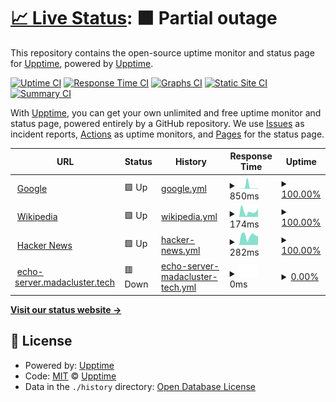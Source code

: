 # [📈 Live Status](https://demo.upptime.js.org): <!--live status--> **🟧 Partial outage**

This repository contains the open-source uptime monitor and status page for [Upptime](https://upptime.js.org), powered by [Upptime](https://github.com/upptime/upptime).

[![Uptime CI](https://github.com/cesarempathy/upptime/workflows/Uptime%20CI/badge.svg)](https://github.com/cesarempathy/upptime/actions?query=workflow%3A%22Uptime+CI%22)
[![Response Time CI](https://github.com/cesarempathy/upptime/workflows/Response%20Time%20CI/badge.svg)](https://github.com/cesarempathy/upptime/actions?query=workflow%3A%22Response+Time+CI%22)
[![Graphs CI](https://github.com/cesarempathy/upptime/workflows/Graphs%20CI/badge.svg)](https://github.com/cesarempathy/upptime/actions?query=workflow%3A%22Graphs+CI%22)
[![Static Site CI](https://github.com/cesarempathy/upptime/workflows/Static%20Site%20CI/badge.svg)](https://github.com/cesarempathy/upptime/actions?query=workflow%3A%22Static+Site+CI%22)
[![Summary CI](https://github.com/cesarempathy/upptime/workflows/Summary%20CI/badge.svg)](https://github.com/cesarempathy/upptime/actions?query=workflow%3A%22Summary+CI%22)

With [Upptime](https://upptime.js.org), you can get your own unlimited and free uptime monitor and status page, powered entirely by a GitHub repository. We use [Issues](https://github.com/upptime/upptime/issues) as incident reports, [Actions](https://github.com/cesarempathy/upptime/actions) as uptime monitors, and [Pages](https://demo.upptime.js.org) for the status page.

<!--start: status pages-->
<!-- This summary is generated by Upptime (https://github.com/upptime/upptime) -->
<!-- Do not edit this manually, your changes will be overwritten -->
<!-- prettier-ignore -->
| URL | Status | History | Response Time | Uptime |
| --- | ------ | ------- | ------------- | ------ |
| <img alt="" src="https://icons.duckduckgo.com/ip3/www.google.com.ico" height="13"> [Google](https://www.google.com) | 🟩 Up | [google.yml](https://github.com/cesarempathy/upptime/commits/HEAD/history/google.yml) | <details><summary><img alt="Response time graph" src="./graphs/google/response-time-week.png" height="20"> 850ms</summary><br><a href="https://cesarempathy.github.io/upptime/history/google"><img alt="Response time 127" src="https://img.shields.io/endpoint?url=https%3A%2F%2Fraw.githubusercontent.com%2Fcesarempathy%2Fupptime%2FHEAD%2Fapi%2Fgoogle%2Fresponse-time.json"></a><br><a href="https://cesarempathy.github.io/upptime/history/google"><img alt="24-hour response time 280" src="https://img.shields.io/endpoint?url=https%3A%2F%2Fraw.githubusercontent.com%2Fcesarempathy%2Fupptime%2FHEAD%2Fapi%2Fgoogle%2Fresponse-time-day.json"></a><br><a href="https://cesarempathy.github.io/upptime/history/google"><img alt="7-day response time 850" src="https://img.shields.io/endpoint?url=https%3A%2F%2Fraw.githubusercontent.com%2Fcesarempathy%2Fupptime%2FHEAD%2Fapi%2Fgoogle%2Fresponse-time-week.json"></a><br><a href="https://cesarempathy.github.io/upptime/history/google"><img alt="30-day response time 282" src="https://img.shields.io/endpoint?url=https%3A%2F%2Fraw.githubusercontent.com%2Fcesarempathy%2Fupptime%2FHEAD%2Fapi%2Fgoogle%2Fresponse-time-month.json"></a><br><a href="https://cesarempathy.github.io/upptime/history/google"><img alt="1-year response time 127" src="https://img.shields.io/endpoint?url=https%3A%2F%2Fraw.githubusercontent.com%2Fcesarempathy%2Fupptime%2FHEAD%2Fapi%2Fgoogle%2Fresponse-time-year.json"></a></details> | <details><summary><a href="https://cesarempathy.github.io/upptime/history/google">100.00%</a></summary><a href="https://cesarempathy.github.io/upptime/history/google"><img alt="All-time uptime 100.00%" src="https://img.shields.io/endpoint?url=https%3A%2F%2Fraw.githubusercontent.com%2Fcesarempathy%2Fupptime%2FHEAD%2Fapi%2Fgoogle%2Fuptime.json"></a><br><a href="https://cesarempathy.github.io/upptime/history/google"><img alt="24-hour uptime 100.00%" src="https://img.shields.io/endpoint?url=https%3A%2F%2Fraw.githubusercontent.com%2Fcesarempathy%2Fupptime%2FHEAD%2Fapi%2Fgoogle%2Fuptime-day.json"></a><br><a href="https://cesarempathy.github.io/upptime/history/google"><img alt="7-day uptime 100.00%" src="https://img.shields.io/endpoint?url=https%3A%2F%2Fraw.githubusercontent.com%2Fcesarempathy%2Fupptime%2FHEAD%2Fapi%2Fgoogle%2Fuptime-week.json"></a><br><a href="https://cesarempathy.github.io/upptime/history/google"><img alt="30-day uptime 100.00%" src="https://img.shields.io/endpoint?url=https%3A%2F%2Fraw.githubusercontent.com%2Fcesarempathy%2Fupptime%2FHEAD%2Fapi%2Fgoogle%2Fuptime-month.json"></a><br><a href="https://cesarempathy.github.io/upptime/history/google"><img alt="1-year uptime 100.00%" src="https://img.shields.io/endpoint?url=https%3A%2F%2Fraw.githubusercontent.com%2Fcesarempathy%2Fupptime%2FHEAD%2Fapi%2Fgoogle%2Fuptime-year.json"></a></details>
| <img alt="" src="https://icons.duckduckgo.com/ip3/en.wikipedia.org.ico" height="13"> [Wikipedia](https://en.wikipedia.org) | 🟩 Up | [wikipedia.yml](https://github.com/cesarempathy/upptime/commits/HEAD/history/wikipedia.yml) | <details><summary><img alt="Response time graph" src="./graphs/wikipedia/response-time-week.png" height="20"> 174ms</summary><br><a href="https://cesarempathy.github.io/upptime/history/wikipedia"><img alt="Response time 209" src="https://img.shields.io/endpoint?url=https%3A%2F%2Fraw.githubusercontent.com%2Fcesarempathy%2Fupptime%2FHEAD%2Fapi%2Fwikipedia%2Fresponse-time.json"></a><br><a href="https://cesarempathy.github.io/upptime/history/wikipedia"><img alt="24-hour response time 118" src="https://img.shields.io/endpoint?url=https%3A%2F%2Fraw.githubusercontent.com%2Fcesarempathy%2Fupptime%2FHEAD%2Fapi%2Fwikipedia%2Fresponse-time-day.json"></a><br><a href="https://cesarempathy.github.io/upptime/history/wikipedia"><img alt="7-day response time 174" src="https://img.shields.io/endpoint?url=https%3A%2F%2Fraw.githubusercontent.com%2Fcesarempathy%2Fupptime%2FHEAD%2Fapi%2Fwikipedia%2Fresponse-time-week.json"></a><br><a href="https://cesarempathy.github.io/upptime/history/wikipedia"><img alt="30-day response time 205" src="https://img.shields.io/endpoint?url=https%3A%2F%2Fraw.githubusercontent.com%2Fcesarempathy%2Fupptime%2FHEAD%2Fapi%2Fwikipedia%2Fresponse-time-month.json"></a><br><a href="https://cesarempathy.github.io/upptime/history/wikipedia"><img alt="1-year response time 209" src="https://img.shields.io/endpoint?url=https%3A%2F%2Fraw.githubusercontent.com%2Fcesarempathy%2Fupptime%2FHEAD%2Fapi%2Fwikipedia%2Fresponse-time-year.json"></a></details> | <details><summary><a href="https://cesarempathy.github.io/upptime/history/wikipedia">100.00%</a></summary><a href="https://cesarempathy.github.io/upptime/history/wikipedia"><img alt="All-time uptime 100.00%" src="https://img.shields.io/endpoint?url=https%3A%2F%2Fraw.githubusercontent.com%2Fcesarempathy%2Fupptime%2FHEAD%2Fapi%2Fwikipedia%2Fuptime.json"></a><br><a href="https://cesarempathy.github.io/upptime/history/wikipedia"><img alt="24-hour uptime 100.00%" src="https://img.shields.io/endpoint?url=https%3A%2F%2Fraw.githubusercontent.com%2Fcesarempathy%2Fupptime%2FHEAD%2Fapi%2Fwikipedia%2Fuptime-day.json"></a><br><a href="https://cesarempathy.github.io/upptime/history/wikipedia"><img alt="7-day uptime 100.00%" src="https://img.shields.io/endpoint?url=https%3A%2F%2Fraw.githubusercontent.com%2Fcesarempathy%2Fupptime%2FHEAD%2Fapi%2Fwikipedia%2Fuptime-week.json"></a><br><a href="https://cesarempathy.github.io/upptime/history/wikipedia"><img alt="30-day uptime 100.00%" src="https://img.shields.io/endpoint?url=https%3A%2F%2Fraw.githubusercontent.com%2Fcesarempathy%2Fupptime%2FHEAD%2Fapi%2Fwikipedia%2Fuptime-month.json"></a><br><a href="https://cesarempathy.github.io/upptime/history/wikipedia"><img alt="1-year uptime 100.00%" src="https://img.shields.io/endpoint?url=https%3A%2F%2Fraw.githubusercontent.com%2Fcesarempathy%2Fupptime%2FHEAD%2Fapi%2Fwikipedia%2Fuptime-year.json"></a></details>
| <img alt="" src="https://icons.duckduckgo.com/ip3/news.ycombinator.com.ico" height="13"> [Hacker News](https://news.ycombinator.com) | 🟩 Up | [hacker-news.yml](https://github.com/cesarempathy/upptime/commits/HEAD/history/hacker-news.yml) | <details><summary><img alt="Response time graph" src="./graphs/hacker-news/response-time-week.png" height="20"> 282ms</summary><br><a href="https://cesarempathy.github.io/upptime/history/hacker-news"><img alt="Response time 491" src="https://img.shields.io/endpoint?url=https%3A%2F%2Fraw.githubusercontent.com%2Fcesarempathy%2Fupptime%2FHEAD%2Fapi%2Fhacker-news%2Fresponse-time.json"></a><br><a href="https://cesarempathy.github.io/upptime/history/hacker-news"><img alt="24-hour response time 75" src="https://img.shields.io/endpoint?url=https%3A%2F%2Fraw.githubusercontent.com%2Fcesarempathy%2Fupptime%2FHEAD%2Fapi%2Fhacker-news%2Fresponse-time-day.json"></a><br><a href="https://cesarempathy.github.io/upptime/history/hacker-news"><img alt="7-day response time 282" src="https://img.shields.io/endpoint?url=https%3A%2F%2Fraw.githubusercontent.com%2Fcesarempathy%2Fupptime%2FHEAD%2Fapi%2Fhacker-news%2Fresponse-time-week.json"></a><br><a href="https://cesarempathy.github.io/upptime/history/hacker-news"><img alt="30-day response time 278" src="https://img.shields.io/endpoint?url=https%3A%2F%2Fraw.githubusercontent.com%2Fcesarempathy%2Fupptime%2FHEAD%2Fapi%2Fhacker-news%2Fresponse-time-month.json"></a><br><a href="https://cesarempathy.github.io/upptime/history/hacker-news"><img alt="1-year response time 491" src="https://img.shields.io/endpoint?url=https%3A%2F%2Fraw.githubusercontent.com%2Fcesarempathy%2Fupptime%2FHEAD%2Fapi%2Fhacker-news%2Fresponse-time-year.json"></a></details> | <details><summary><a href="https://cesarempathy.github.io/upptime/history/hacker-news">100.00%</a></summary><a href="https://cesarempathy.github.io/upptime/history/hacker-news"><img alt="All-time uptime 99.98%" src="https://img.shields.io/endpoint?url=https%3A%2F%2Fraw.githubusercontent.com%2Fcesarempathy%2Fupptime%2FHEAD%2Fapi%2Fhacker-news%2Fuptime.json"></a><br><a href="https://cesarempathy.github.io/upptime/history/hacker-news"><img alt="24-hour uptime 100.00%" src="https://img.shields.io/endpoint?url=https%3A%2F%2Fraw.githubusercontent.com%2Fcesarempathy%2Fupptime%2FHEAD%2Fapi%2Fhacker-news%2Fuptime-day.json"></a><br><a href="https://cesarempathy.github.io/upptime/history/hacker-news"><img alt="7-day uptime 100.00%" src="https://img.shields.io/endpoint?url=https%3A%2F%2Fraw.githubusercontent.com%2Fcesarempathy%2Fupptime%2FHEAD%2Fapi%2Fhacker-news%2Fuptime-week.json"></a><br><a href="https://cesarempathy.github.io/upptime/history/hacker-news"><img alt="30-day uptime 100.00%" src="https://img.shields.io/endpoint?url=https%3A%2F%2Fraw.githubusercontent.com%2Fcesarempathy%2Fupptime%2FHEAD%2Fapi%2Fhacker-news%2Fuptime-month.json"></a><br><a href="https://cesarempathy.github.io/upptime/history/hacker-news"><img alt="1-year uptime 99.92%" src="https://img.shields.io/endpoint?url=https%3A%2F%2Fraw.githubusercontent.com%2Fcesarempathy%2Fupptime%2FHEAD%2Fapi%2Fhacker-news%2Fuptime-year.json"></a></details>
| <img alt="" src="https://icons.duckduckgo.com/ip3/echo-server.madacluster.tech.ico" height="13"> [echo-server.madacluster.tech](https://echo-server.madacluster.tech) | 🟥 Down | [echo-server-madacluster-tech.yml](https://github.com/cesarempathy/upptime/commits/HEAD/history/echo-server-madacluster-tech.yml) | <details><summary><img alt="Response time graph" src="./graphs/echo-server-madacluster-tech/response-time-week.png" height="20"> 0ms</summary><br><a href="https://cesarempathy.github.io/upptime/history/echo-server-madacluster-tech"><img alt="Response time 540" src="https://img.shields.io/endpoint?url=https%3A%2F%2Fraw.githubusercontent.com%2Fcesarempathy%2Fupptime%2FHEAD%2Fapi%2Fecho-server-madacluster-tech%2Fresponse-time.json"></a><br><a href="https://cesarempathy.github.io/upptime/history/echo-server-madacluster-tech"><img alt="24-hour response time 0" src="https://img.shields.io/endpoint?url=https%3A%2F%2Fraw.githubusercontent.com%2Fcesarempathy%2Fupptime%2FHEAD%2Fapi%2Fecho-server-madacluster-tech%2Fresponse-time-day.json"></a><br><a href="https://cesarempathy.github.io/upptime/history/echo-server-madacluster-tech"><img alt="7-day response time 0" src="https://img.shields.io/endpoint?url=https%3A%2F%2Fraw.githubusercontent.com%2Fcesarempathy%2Fupptime%2FHEAD%2Fapi%2Fecho-server-madacluster-tech%2Fresponse-time-week.json"></a><br><a href="https://cesarempathy.github.io/upptime/history/echo-server-madacluster-tech"><img alt="30-day response time 0" src="https://img.shields.io/endpoint?url=https%3A%2F%2Fraw.githubusercontent.com%2Fcesarempathy%2Fupptime%2FHEAD%2Fapi%2Fecho-server-madacluster-tech%2Fresponse-time-month.json"></a><br><a href="https://cesarempathy.github.io/upptime/history/echo-server-madacluster-tech"><img alt="1-year response time 540" src="https://img.shields.io/endpoint?url=https%3A%2F%2Fraw.githubusercontent.com%2Fcesarempathy%2Fupptime%2FHEAD%2Fapi%2Fecho-server-madacluster-tech%2Fresponse-time-year.json"></a></details> | <details><summary><a href="https://cesarempathy.github.io/upptime/history/echo-server-madacluster-tech">0.00%</a></summary><a href="https://cesarempathy.github.io/upptime/history/echo-server-madacluster-tech"><img alt="All-time uptime 41.25%" src="https://img.shields.io/endpoint?url=https%3A%2F%2Fraw.githubusercontent.com%2Fcesarempathy%2Fupptime%2FHEAD%2Fapi%2Fecho-server-madacluster-tech%2Fuptime.json"></a><br><a href="https://cesarempathy.github.io/upptime/history/echo-server-madacluster-tech"><img alt="24-hour uptime 0.00%" src="https://img.shields.io/endpoint?url=https%3A%2F%2Fraw.githubusercontent.com%2Fcesarempathy%2Fupptime%2FHEAD%2Fapi%2Fecho-server-madacluster-tech%2Fuptime-day.json"></a><br><a href="https://cesarempathy.github.io/upptime/history/echo-server-madacluster-tech"><img alt="7-day uptime 0.00%" src="https://img.shields.io/endpoint?url=https%3A%2F%2Fraw.githubusercontent.com%2Fcesarempathy%2Fupptime%2FHEAD%2Fapi%2Fecho-server-madacluster-tech%2Fuptime-week.json"></a><br><a href="https://cesarempathy.github.io/upptime/history/echo-server-madacluster-tech"><img alt="30-day uptime 0.00%" src="https://img.shields.io/endpoint?url=https%3A%2F%2Fraw.githubusercontent.com%2Fcesarempathy%2Fupptime%2FHEAD%2Fapi%2Fecho-server-madacluster-tech%2Fuptime-month.json"></a><br><a href="https://cesarempathy.github.io/upptime/history/echo-server-madacluster-tech"><img alt="1-year uptime 41.25%" src="https://img.shields.io/endpoint?url=https%3A%2F%2Fraw.githubusercontent.com%2Fcesarempathy%2Fupptime%2FHEAD%2Fapi%2Fecho-server-madacluster-tech%2Fuptime-year.json"></a></details>

<!--end: status pages-->

[**Visit our status website →**](https://demo.upptime.js.org)

## 📄 License

- Powered by: [Upptime](https://github.com/upptime/upptime)
- Code: [MIT](./LICENSE) © [Upptime](https://upptime.js.org)
- Data in the `./history` directory: [Open Database License](https://opendatacommons.org/licenses/odbl/1-0/)
